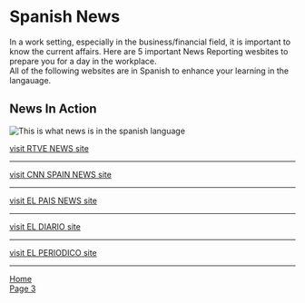 <h1>Spanish News</h1>
<p>
In a work setting, especially in the business/financial field, it is important to know the current affairs. Here are 5 important News Reporting wesbites to prepare you for a day in the workplace.
<br> All of the following websites are in Spanish to enhance your learning in the langauage.
</p>
<h2>News In Action</h2>
<p><img src="http://www.exteriores.gob.es/RepresentacionesPermanentes/OTAN/es/Noticias/PublishingImages/noticias.png" alt="This is what news is in the spanish language" /></p>

 <a href="http://www.rtve.es/"> visit RTVE NEWS site</a>
 <hr>
 <a href="https://cnnespanol.cnn.com///"> visit CNN SPAIN NEWS site</a>
  <hr>
 <a href="https://elpais.com///"> visit EL PAIS NEWS site</a>
  <hr> 
 <a href="https://https://www.eldiario.es////"> visit EL DIARIO site</a>
   <hr>
 <a href="https://www.elperiodico.com/es/////"> visit EL PERIODICO site</a>
   <hr>
 
 
<p><a href="index.html">Home</a><br /><a href="page3.html">Page 3 </a></p>
</li>
</ul>
